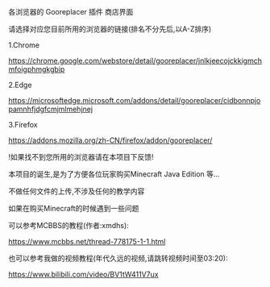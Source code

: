 各浏览器的 Gooreplacer 插件 商店界面

请选择对应您目前所用的浏览器的链接(排名不分先后,以A-Z排序)

1.Chrome

https://chrome.google.com/webstore/detail/gooreplacer/jnlkjeecojckkigmchmfoigphmgkgbip

2.Edge

https://microsoftedge.microsoft.com/addons/detail/gooreplacer/cidbonnpjopamnhfjdgfcmjmlmehjnej

3.Firefox

https://addons.mozilla.org/zh-CN/firefox/addon/gooreplacer/


!如果找不到您所用的浏览器请在本项目下反馈!


本项目的诞生,是为了方便各位玩家购买Minecraft Java Edition 等...

不做任何文件的上传,不涉及任何的教学内容

如果在购买Minecraft的时候遇到一些问题

可以参考MCBBS的教程(作者:xmdhs):

https://www.mcbbs.net/thread-778175-1-1.html

也可以参考我做的视频教程(年代久远的视频,请跳转视频时间至03:20):

https://www.bilibili.com/video/BV1tW411V7ux
